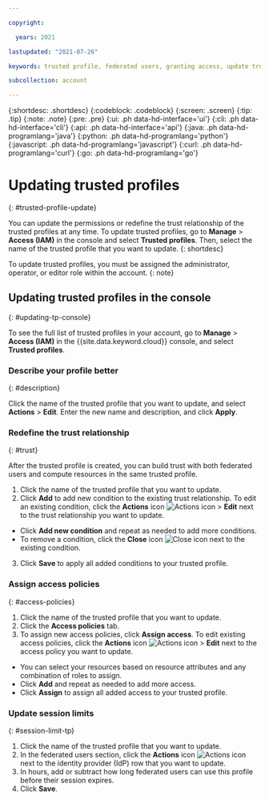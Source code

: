 ```yaml
---

copyright:

  years: 2021

lastupdated: "2021-07-26"

keywords: trusted profile, federated users, granting access, update trusted profile, compute resource

subcollection: account

---
```


{:shortdesc: .shortdesc}
{:codeblock: .codeblock}
{:screen: .screen}
{:tip: .tip}
{:note: .note}
{:pre: .pre}
{:ui: .ph data-hd-interface='ui'}
{:cli: .ph data-hd-interface='cli'}
{:api: .ph data-hd-interface='api'}
{:java: .ph data-hd-programlang='java'}
{:python: .ph data-hd-programlang='python'}
{:javascript: .ph data-hd-programlang='javascript'}
{:curl: .ph data-hd-programlang='curl'}
{:go: .ph data-hd-programlang='go'}

# Updating trusted profiles
{: #trusted-profile-update}

You can update the permissions or redefine the trust relationship of the trusted profiles at any time. To update trusted profiles, go to **Manage** > **Access (IAM)** in the console and select **Trusted profiles**. Then, select the name of the trusted profile that you want to update. 
{: shortdesc}

To update trusted profiles, you must be assigned the administrator, operator, or editor role within the account.
{: note}

## Updating trusted profiles in the console
{: #updating-tp-console}

To see the full list of trusted profiles in your account, go to **Manage** > **Access (IAM)** in the {{site.data.keyword.cloud}} console, and select **Trusted profiles**.

### Describe your profile better
{: #description}

Click the name of the trusted profile that you want to update, and select **Actions** > **Edit**. Enter the new name and description, and click **Apply**.

### Redefine the trust relationship
{: #trust}

After the trusted profile is created, you can build trust with both federated users and compute resources in the same trusted profile.

1. Click the name of the trusted profile that you want to update.
2. Click **Add** to add new condition to the existing trust relationship. To edit an existing condition, click the **Actions** icon ![Actions icon](../icons/action-menu-icon.svg "Actions") > **Edit** next to the trust relationship you want to update.
  * Click **Add new condition** and repeat as needed to add more conditions.
  * To remove a condition, click the **Close** icon ![Close icon](../icons/close-icon.svg "Close") next to the existing condition.
3. Click **Save** to apply all added conditions to your trusted profile.
  
### Assign access policies
{: #access-policies}

1. Click the name of the trusted profile that you want to update.
2. Click the **Access policies** tab.
3. To assign new access policies, click **Assign access**. To edit existing access policies, click the **Actions** icon ![Actions icon](../icons/action-menu-icon.svg "Actions") > **Edit** next to the access policy you want to update.
  * You can select your resources based on resource attributes and any combination of roles to assign.
  * Click **Add** and repeat as needed to add more access.
  * Click **Assign** to assign all added access to your trusted profile.

### Update session limits
{: #session-limit-tp}

1. Click the name of the trusted profile that you want to update.
2. In the federated users section, click the **Actions** icon ![Actions icon](../icons/action-menu-icon.svg "Actions") next to the identity provider (IdP) row that you want to update.
3. In hours, add or subtract how long federated users can use this profile before their session expires.
4. Click **Save**. 

